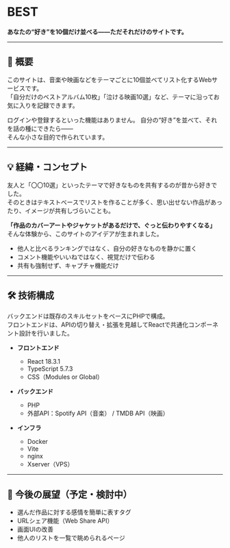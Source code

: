 # BEST

**あなたの“好き”を10個だけ並べる――ただそれだけのサイトです。**

---

## 📝 概要

このサイトは、音楽や映画などをテーマごとに10個並べてリスト化するWebサービスです。  
「自分だけのベストアルバム10枚」「泣ける映画10選」など、テーマに沿ってお気に入りを記録できます。

ログインや登録するといった機能はありません。
自分の“好き”を並べて、それを話の種にできたら――  
そんな小さな目的で作られています。

---

## 💡 経緯・コンセプト

友人と「〇〇10選」といったテーマで好きなものを共有するのが昔から好きでした。  
そのときはテキストベースでリストを作ることが多く、思い出せない作品があったり、イメージが共有しづらいことも。

**「作品のカバーアートやジャケットがあるだけで、ぐっと伝わりやすくなる」**  
そんな体験から、このサイトのアイデアが生まれました。

- 他人と比べるランキングではなく、自分の好きなものを静かに置く
- コメント機能やいいねではなく、視覚だけで伝わる
- 共有も強制せず、キャプチャ機能だけ

---

## 🛠️ 技術構成

バックエンドは既存のスキルセットをベースにPHPで構成。  
フロントエンドは、APIの切り替え・拡張を見越してReactで共通化コンポーネント設計を行いました。

- **フロントエンド**
  - React 18.3.1
  - TypeScript 5.7.3
  - CSS（Modules or Global）

- **バックエンド**
  - PHP
  - 外部API：Spotify API（音楽） / TMDB API（映画）

- **インフラ**
  - Docker
  - Vite
  - nginx
  - Xserver（VPS）

---

## 📌 今後の展望（予定・検討中）

- 選んだ作品に対する感情を簡単に表すタグ
- URLシェア機能（Web Share API）
- 画面UIの改善
- 他人のリストを一覧で眺められるページ
